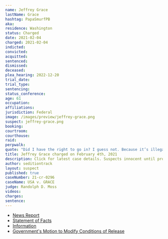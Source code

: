 ```yaml
---
name: Jeffrey Grace
lastName: Grace
hashtag: PapaSmurfPB
aka:
residence: Washington
status: Charged
date: 2021-02-04
charged: 2021-02-04
indicted:
convicted:
acquitted:
sentenced:
dismissed:
deceased:
plea_hearing: 2022-12-20
trial_date:
trial_type:
sentencing:
status_conference:
age: 61
occupation:
affiliations:
jurisdiction: Federal
image: /images/preview/jeffrey-grace.png
suspect: jeffrey-grace.png
booking:
courtroom:
courthouse:
raid:
perpwalk:
quote: "Did I have the right to go in? I guess not. Because it’s illegal. But did I do anything wrong? No, I didn’t."
title: Jeffrey Grace charged on February 4th, 2021
description: Click for latest case details. Suspects innocent until proven guilty.
author: seditiontrack
layout: suspect
published: true
caseNumber: 21-cr-0296
caseName: USA v. GRACE
judge: Randolph D. Moss
videos:
charges:
sentence:
---
```

- [News Report](https://www.seattletimes.com/seattle-news/crime/clark-county-man-charged-with-entering-capitol-during-siege/)
- [Statement of Facts](https://www.justice.gov/usao-dc/case-multi-defendant/file/1364691/download)
- [Information](https://www.justice.gov/usao-dc/case-multi-defendant/file/1388636/download)
- [Government's Motion to Modify Conditions of Release](https://extremism.gwu.edu/sites/g/files/zaxdzs2191/f/Jeffrey%20Grace%20Government%20Motion%20to%20Modify%20Pretrial%20Conditions%20of%20Release.pdf)
